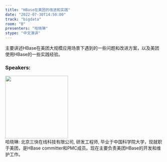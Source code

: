 ```yaml
---
title: "HBase在美团的改进和实践"
date: "2022-07-30T14:50:00"
track: "bigdata"
room: "B"
presenters: "哈晓琳"
stype: "中文演讲"
---
```

主要讲述HBase在美团大规模应用场景下遇到的一些问题和改进方案，以及美团使用HBase的一些实践经验。
 ### Speakers: 
 <img src="images/speaker/1054.png" width="200" /><br>哈晓琳: 北京三快在线科技有限公司, 研发工程师, 毕业于中国科学院大学，现就职于美团，是HBase committer和PMC成员。现在主要负责美团HBase的开发和维护工作。

 